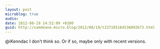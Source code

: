 ```yaml
---
layout: post
microblog: true
audio: 
date: 2012-08-19 14:52:09 +0100
guid: http://samdeane.micro.blog/2012/08/19/t237185184536092673.html
---
```

@iKenndac I don’t think so. Or if so, maybe only with recent versions.
